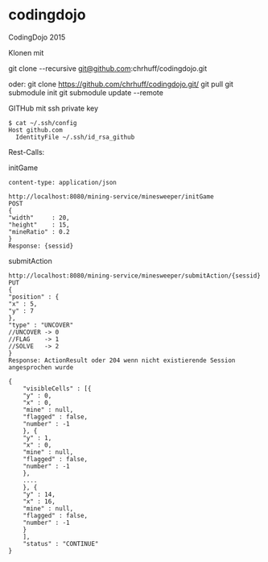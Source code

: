 # codingdojo
CodingDojo 2015

Klonen mit 

 git clone --recursive git@github.com:chrhuff/codingdojo.git

 oder:
 git clone https://github.com/chrhuff/codingdojo.git/
 git pull
 git submodule init
 git submodule update --remote


GITHub mit ssh private key

```
$ cat ~/.ssh/config
Host github.com
  IdentityFile ~/.ssh/id_rsa_github
```


Rest-Calls:

initGame
```
content-type: application/json 

http://localhost:8080/mining-service/minesweeper/initGame
POST
{
"width"     : 20,
"height"    : 15,
"mineRatio" : 0.2
}
Response: {sessid}
```

submitAction
```
http://localhost:8080/mining-service/minesweeper/submitAction/{sessid}
PUT
{
"position" : {
"x" : 5,
"y" : 7
},
"type" : "UNCOVER"
//UNCOVER -> 0
//FLAG    -> 1
//SOLVE   -> 2
}
Response: ActionResult oder 204 wenn nicht existierende Session angesprochen wurde

{
	"visibleCells" : [{
	"y" : 0,
	"x" : 0,
	"mine" : null,
	"flagged" : false,
	"number" : -1
	}, {
	"y" : 1,
	"x" : 0,
	"mine" : null,
	"flagged" : false,
	"number" : -1
	},
	....
	}, {
	"y" : 14,
	"x" : 16,
	"mine" : null,
	"flagged" : false,
	"number" : -1
	}
	],
	"status" : "CONTINUE"
}
```

